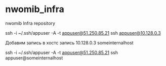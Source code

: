 # nwomib_infra
nwomib Infra repository

ssh -i ~/.ssh/appuser -A -t appuser@51.250.85.21 ssh appuser@10.128.0.3

Добавим запись в хостс запись 10.128.0.3 someinternalhost

ssh -i ~/.ssh/appuser -A -t appuser@51.250.85.21 ssh appuser@someinternalhost